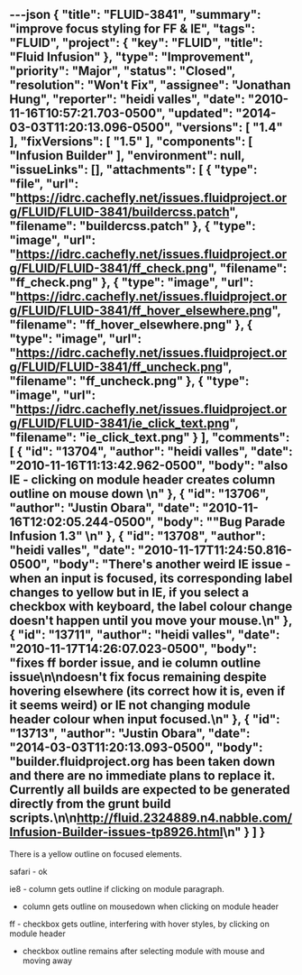 ---json
{
  "title": "FLUID-3841",
  "summary": "improve focus styling for FF & IE",
  "tags": "FLUID",
  "project": {
    "key": "FLUID",
    "title": "Fluid Infusion"
  },
  "type": "Improvement",
  "priority": "Major",
  "status": "Closed",
  "resolution": "Won't Fix",
  "assignee": "Jonathan Hung",
  "reporter": "heidi valles",
  "date": "2010-11-16T10:57:21.703-0500",
  "updated": "2014-03-03T11:20:13.096-0500",
  "versions": [
    "1.4"
  ],
  "fixVersions": [
    "1.5"
  ],
  "components": [
    "Infusion Builder"
  ],
  "environment": null,
  "issueLinks": [],
  "attachments": [
    {
      "type": "file",
      "url": "https://idrc.cachefly.net/issues.fluidproject.org/FLUID/FLUID-3841/buildercss.patch",
      "filename": "buildercss.patch"
    },
    {
      "type": "image",
      "url": "https://idrc.cachefly.net/issues.fluidproject.org/FLUID/FLUID-3841/ff_check.png",
      "filename": "ff_check.png"
    },
    {
      "type": "image",
      "url": "https://idrc.cachefly.net/issues.fluidproject.org/FLUID/FLUID-3841/ff_hover_elsewhere.png",
      "filename": "ff_hover_elsewhere.png"
    },
    {
      "type": "image",
      "url": "https://idrc.cachefly.net/issues.fluidproject.org/FLUID/FLUID-3841/ff_uncheck.png",
      "filename": "ff_uncheck.png"
    },
    {
      "type": "image",
      "url": "https://idrc.cachefly.net/issues.fluidproject.org/FLUID/FLUID-3841/ie_click_text.png",
      "filename": "ie_click_text.png"
    }
  ],
  "comments": [
    {
      "id": "13704",
      "author": "heidi valles",
      "date": "2010-11-16T11:13:42.962-0500",
      "body": "also IE - clicking on module header creates column outline on mouse down&#x20;\n"
    },
    {
      "id": "13706",
      "author": "Justin Obara",
      "date": "2010-11-16T12:02:05.244-0500",
      "body": "\"Bug Parade Infusion 1.3\"&#x20;\n"
    },
    {
      "id": "13708",
      "author": "heidi valles",
      "date": "2010-11-17T11:24:50.816-0500",
      "body": "There's another weird IE issue - when an input is focused, its corresponding label changes to yellow but in IE, if you select a checkbox with keyboard, the label colour change doesn't happen until you move your mouse.\n"
    },
    {
      "id": "13711",
      "author": "heidi valles",
      "date": "2010-11-17T14:26:07.023-0500",
      "body": "fixes ff border issue, and ie column outline issue\n\ndoesn't fix focus remaining despite hovering elsewhere (its correct how it is, even if it seems weird) or IE not changing module header colour when input focused.\n"
    },
    {
      "id": "13713",
      "author": "Justin Obara",
      "date": "2014-03-03T11:20:13.093-0500",
      "body": "builder.fluidproject.org has been taken down and there are no immediate plans to replace it. Currently all builds are expected to be generated directly from the grunt build scripts.\n\n<http://fluid.2324889.n4.nabble.com/Infusion-Builder-issues-tp8926.html>\n"
    }
  ]
}
---
There is a yellow outline on focused elements.&#x20;

safari - ok

ie8 - column gets outline if clicking on module paragraph.&#x20;

* column gets outline on mousedown when clicking on module header

ff - checkbox gets outline, interfering with hover styles, by clicking on module header

* checkbox outline remains after selecting module with mouse and moving away

        